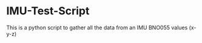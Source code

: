 # IMU-Test-Script
This is a python script to gather all the data from an IMU BNO055 values (x-y-z) 
